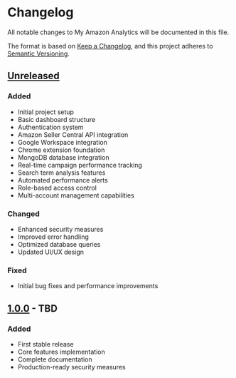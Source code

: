 # Changelog

All notable changes to My Amazon Analytics will be documented in this file.

The format is based on [Keep a Changelog](https://keepachangelog.com/en/1.0.0/),
and this project adheres to [Semantic Versioning](https://semver.org/spec/v2.0.0.html).

## [Unreleased]

### Added
- Initial project setup
- Basic dashboard structure
- Authentication system
- Amazon Seller Central API integration
- Google Workspace integration
- Chrome extension foundation
- MongoDB database integration
- Real-time campaign performance tracking
- Search term analysis features
- Automated performance alerts
- Role-based access control
- Multi-account management capabilities

### Changed
- Enhanced security measures
- Improved error handling
- Optimized database queries
- Updated UI/UX design

### Fixed
- Initial bug fixes and performance improvements

## [1.0.0] - TBD

### Added
- First stable release
- Core features implementation
- Complete documentation
- Production-ready security measures

[Unreleased]: https://github.com/johnwesleyquintero/my-amazon-analytics/compare/v1.0.0...HEAD
[1.0.0]: https://github.com/johnwesleyquintero/my-amazon-analytics/releases/tag/v1.0.0